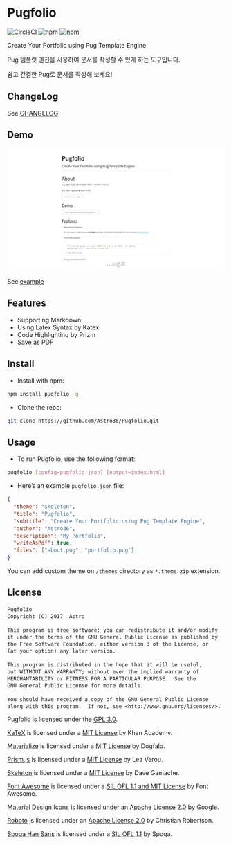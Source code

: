 # Pugfolio

[![CircleCI](https://img.shields.io/circleci/project/github/Astro36/Pugfolio.svg)](https://circleci.com/gh/Astro36/Pugfolio/) [![npm](https://img.shields.io/npm/v/pugfolio.svg)](https://www.npmjs.com/package/pugfolio) [![npm](https://img.shields.io/npm/dt/pugfolio.svg)](https://www.npmjs.com/package/pugfolio)

Create Your Portfolio using Pug Template Engine

Pug 템플릿 엔진을 사용하여 문서를 작성할 수 있게 하는 도구입니다.

쉽고 간결한 Pug로 문서를 작성해 보세요!

## ChangeLog

See [CHANGELOG](./CHANGELOG.md)

## Demo

![Demo](./assets/img_demo.png)

See [example](http://astro36.me/Pugfolio/example/)

## Features

- Supporting Markdown
- Using Latex Syntax by Katex
- Code Highlighting by Prizm
- Save as PDF

## Install

- Install with npm:

```bash
npm install pugfolio -g
```

- Clone the repo:

```bash
git clone https://github.com/Astro36/Pugfolio.git
```

## Usage

- To run Pugfolio, use the following format:

``` bash
pugfolio [config=pugfolio.json] [output=index.html]
```

- Here’s an example `pugfolio.json` file:

```json
{
  "theme": "skeleton",
  "title": "Pugfolio",
  "subtitle": "Create Your Portfolio using Pug Template Engine",
  "author": "Astro36",
  "description": "My Portfolio",
  "writeAsPdf": true,
  "files": ["about.pug", "portfolio.pug"]
}
```

You can add custom theme on `/themes` directory as `*.theme.zip` extension.

## License

```text
Pugfolio
Copyright (C) 2017  Astro

This program is free software: you can redistribute it and/or modify
it under the terms of the GNU General Public License as published by
the Free Software Foundation, either version 3 of the License, or
(at your option) any later version.

This program is distributed in the hope that it will be useful,
but WITHOUT ANY WARRANTY; without even the implied warranty of
MERCHANTABILITY or FITNESS FOR A PARTICULAR PURPOSE.  See the
GNU General Public License for more details.

You should have received a copy of the GNU General Public License
along with this program.  If not, see <http://www.gnu.org/licenses/>.
```

Pugfolio is licensed under the [GPL 3.0](./LICENSE).

[KaTeX](https://khan.github.io/KaTeX/) is licensed under a [MIT License](https://github.com/Khan/KaTeX/blob/master/LICENSE.txt) by Khan Academy.

[Materialize](http://materializecss.com/) is licensed under a [MIT License](https://github.com/Dogfalo/materialize/blob/master/LICENSE) by Dogfalo.

[Prism.js](http://prismjs.com) is licensed under a [MIT License](https://github.com/PrismJS/prism/blob/gh-pages/LICENSE) by Lea Verou.

[Skeleton](http://getskeleton.com) is licensed under a [MIT License](https://github.com/dhg/Skeleton/blob/master/LICENSE.md) by Dave Gamache.

[Font Awesome](http://fontawesome.io/) is licensed under a [SIL OFL 1.1 and MIT License](http://fontawesome.io/license/) by Font Awesome.

[Material Design Icons](https://material.io/icons/) is licensed under an [Apache License 2.0](https://github.com/google/material-design-icons/blob/master/LICENSE) by Google.

[Roboto](https://fonts.google.com/specimen/Roboto) is licensed under an [Apache License 2.0](http://www.apache.org/licenses/LICENSE-2.0) by Christian Robertson.

[Spoqa Han Sans](https://spoqa.github.io/spoqa-han-sans/ko-KR/) is licensed under a [SIL OFL 1.1](https://github.com/spoqa/spoqa-han-sans/blob/master/LICENSE) by Spoqa.
